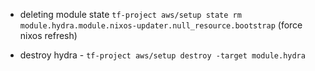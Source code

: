 * deleting module state `tf-project aws/setup state rm module.hydra.module.nixos-updater.null_resource.bootstrap` (force nixos refresh)

* destroy hydra - `tf-project aws/setup destroy -target module.hydra`